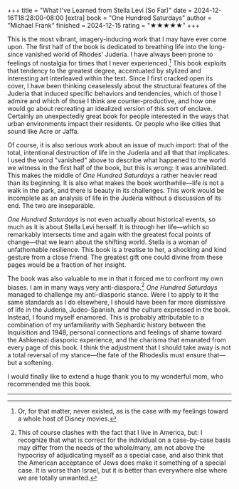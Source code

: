 +++
title = "What I've Learned from Stella Levi (So Far)"
date = 2024-12-16T18:28:00-08:00
[extra]
book = "One Hundred Saturdays"
author = "Michael Frank"
finished = 2024-12-15
rating = "★★★★★"
+++

This is the most vibrant, imagery-inducing work that I may have ever
come upon. The first half of the book is dedicated to breathing life
into the long-since vanished world of Rhodes' Juderia. I have always
been prone to feelings of nostalgia for times that I never
experienced.[^1] This book exploits that tendency to the greatest
degree, accentuated by stylized and interesting art interleaved within
the text. Since I first cracked open its cover, I have been thinking
ceaselessly about the structural features of the Juderia that induced
specific behaviors and tendencies, which of those I admire and which of
those I think are counter-productive, and how one would go about
recreating an idealized version of this sort of enclave. Certainly an
unexpectedly great book for people interested in the ways that urban
environments impact their residents. Or people who like cities that
sound like Acre or Jaffa.

Of course, it is also serious work about an issue of much import: that
of the total, intentional destruction of life in the Juderia and all
that that implicates. I used the word "vanished" above to describe what
happened to the world we witness in the first half of the book, but this
is wrong: it was annihilated. This makes the middle of *One Hundred
Saturdays* a rather heavier read than its beginning. It is also what
makes the book worthwhile—life is not a walk in the park, and there is
beauty in its challenges. This work would be incomplete as an analysis
of life in the Juderia without a discussion of its end. The two are
inseparable.

*One Hundred Saturdays* is not even actually about historical events, so
much as it is about Stella Levi herself. It is through her life—which so
remarkably intersects time and again with the greatest focal points of
change—that we learn about the shifting world. Stella is a woman of
unfathomable resilience. This book is a treatise to her, a shocking and
kind gesture from a close friend. The greatest gift one could divine
from these pages would be a fraction of her insight.

The book was also valuable to me in that it forced me to confront my own
biases. I am in many ways very anti-diaspora.[^2] *One Hundred
Saturdays* managed to challenge my anti-diasporic stance. Were I to
apply to it the same standards as I do elsewhere, I should have been far
more dismissive of life in the Juderia, Judeo-Spanish, and the culture
expressed in the book. Instead, I found myself enamored. This is
probably attributable to a combination of my unfamiliarity with
Sephardic history between the Inquisition and 1948, personal connections
and feelings of shame toward the Ashkenazi diasporic experience, and the
charisma that emanated from every page of this book. I think the
adjustment that I should take away is not a total reversal of my
stance—the fate of the Rhodeslis must ensure that—but a softening.

I would finally like to extend a huge thank you to my wonderful mom, who
recommended me this book.

---

[^1]: Or, for that matter, never existed, as is the case with my
feelings toward a whole host of Disney movies.

[^2]: This of course clashes with the fact that I live in America, but:
I recognize that what is correct for the individual on a case-by-case
basis may differ from the needs of the whole/many, am not above the
hypocrisy of adjudicating myself as a special case, and also think that
the American acceptance of Jews does make it something of a special
case. It is worse than Israel, but it is better than everywhere else
where we are totally unwanted.
